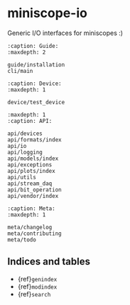 # miniscope-io

Generic I/O interfaces for miniscopes :)

```{toctree}
:caption: Guide:
:maxdepth: 2

guide/installation
cli/main
```

```{toctree}
:caption: Device:
:maxdepth: 1

device/test_device
```

```{toctree}
:maxdepth: 1
:caption: API:

api/devices
api/formats/index
api/io
api/logging
api/models/index
api/exceptions
api/plots/index
api/utils
api/stream_daq
api/bit_operation
api/vendor/index
```

```{toctree}
:caption: Meta:
:maxdepth: 1

meta/changelog
meta/contributing
meta/todo
```
 

## Indices and tables

* {ref}`genindex`
* {ref}`modindex`
* {ref}`search`
